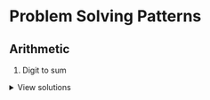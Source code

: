 # Problem Solving Patterns

## Arithmetic

1. Digit to sum

<details>
<summary>View solutions</summary>

**Solution 1:**
  
```js
function dititToSum(n) {
  let sum = 0;
  
  for (; n; n = Math.floor(n / 10)) {
    sum += n % 10;
  }
  
  return sum
}
  
digitToSum(123) // 6
```
  
</details>
